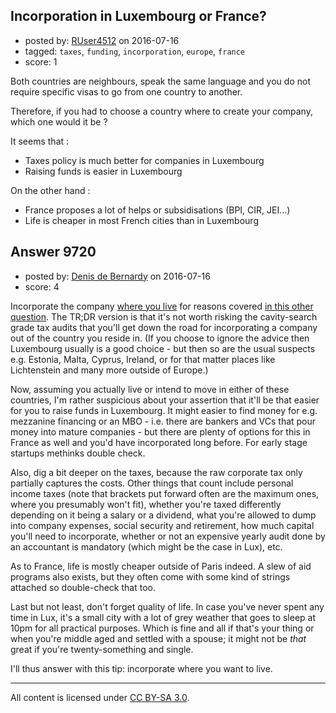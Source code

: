 ## Incorporation in Luxembourg or France?

- posted by: [RUser4512](https://stackexchange.com/users/6145228/ruser4512) on 2016-07-16
- tagged: `taxes`, `funding`, `incorporation`, `europe`, `france`
- score: 1

Both countries are neighbours, speak the same language and you do not require specific visas to go from one country to another.

Therefore, if you had to choose a country where to create your company, which one would it be ?

It seems that :

- Taxes policy is much better for companies in Luxembourg 
- Raising funds is easier in Luxembourg

On the other hand :

- France proposes a lot of helps or subsidisations (BPI, CIR, JEI...) 
- Life is cheaper in most French cities than in Luxembourg



## Answer 9720

- posted by: [Denis de Bernardy](https://stackexchange.com/users/182468/denis-de-bernardy) on 2016-07-16
- score: 4

Incorporate the company [where you live](https://startups.stackexchange.com/questions/6221/what-major-things-to-consider-when-starting-a-company-overseas-without-being-phy/7873#7873) for reasons covered [in this other question](https://startups.stackexchange.com/questions/1592/tax-structuring-how-to-pay-no-corporate-tax/1665#1665). The TR;DR version is that it's not worth risking the cavity-search grade tax audits that you'll get down the road for incorporating a company out of the country you reside in. (If you choose to ignore the advice then Luxembourg usually is a good choice - but then so are the usual suspects e.g. Estonia, Malta, Cyprus, Ireland, or for that matter places like Lichtenstein and many more outside of Europe.)

Now, assuming you actually live or intend to move in either of these countries, I'm rather suspicious about your assertion that it'll be that easier for you to raise funds in Luxembourg. It might easier to find money for e.g. mezzanine financing or an MBO - i.e. there are bankers and VCs that pour money into mature companies - but there are plenty of options for this in France as well and you'd have incorporated long before. For early stage startups methinks double check.

Also, dig a bit deeper on the taxes, because the raw corporate tax only partially captures the costs. Other things that count include personal income taxes (note that brackets put forward often are the maximum ones, where you presumably won't fit), whether you're taxed differently depending on it being a salary or a dividend, what you're allowed to dump into company expenses, social security and retirement, how much capital you'll need to incorporate, whether or not an expensive yearly audit done by an accountant is mandatory (which might be the case in Lux), etc.

As to France, life is mostly cheaper outside of Paris indeed. A slew of aid programs also exists, but they often come with some kind of strings attached so double-check that too.

Last but not least, don't forget quality of life. In case you've never spent any time in Lux, it's a small city with a lot of grey weather that goes to sleep at 10pm for all practical purposes. Which is fine and all if that's your thing or when you're middle aged and settled with a spouse; it might not be _that_ great if you're twenty-something and single.

I'll thus answer with this tip: incorporate where you want to live.



---

All content is licensed under [CC BY-SA 3.0](https://creativecommons.org/licenses/by-sa/3.0/).
